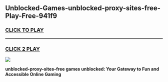 
## Unblocked-Games-unblocked-proxy-sites-free-Play-Free-941f9
<h3>
<a href="https://premium76.site?title=unblocked-proxy-sites-free&ref=21A">CLICK TO PLAY</a></h3>
<hr>

<h3>
<a href="https://premium76.site?title=unblocked-proxy-sites-free&ref=21A">CLICK 2 PLAY</a>
  
</h3>

<a href="https://premium76.site?title=unblocked-proxy-sites-free&ref=21A"><img src="https://clearcache.store/games.png"></a>


**unblocked-proxy-sites-free games unblocked: Your Gateway to Fun and Accessible Online Gaming**
